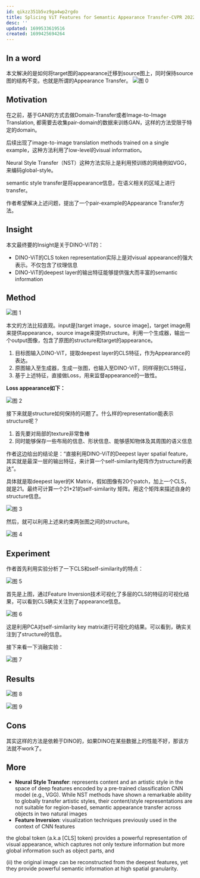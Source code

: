 ```yaml
---
id: qikzz351b5vz9ga4wp2rgdo
title: Splicing ViT Features for Semantic Appearance Transfer-CVPR 2022 Oral
desc: ''
updated: 1699533619516
created: 1699425694264
---
```


## In a word
本文解决的是如何将target图的appearance迁移到source图上，同时保持source图的结构不变。也就是所谓的Appearance Transfer。
![图 0](assets/images/0a2c59ac7e4858d4fcc92d7a58d6ba5a1fb92a2e72728e75f4913fe5e3a14b16.png)  



## Motivation

在之前，基于GAN的方式去做Domain-Transfer或者Image-to-Image Translation, 都需要去收集pair-domain的数据来训练GAN，这样的方法受限于特定的domain。

后续出现了image-to-image translation methods trained on a single example，这种方法利用了low-level的visual information。

Neural Style Transfer（NST）这种方法实际上是利用预训练的网络例如VGG，来编码global-style。

semantic style transfer是将appearance信息，在语义相关的区域上进行transfer。

作者希望解决上述问题，提出了一个pair-example的Appearance Transfer方法。

## Insight

本文最终要的Insight是关于DINO-ViT的：
* DINO-ViT的CLS token representation实际上是对visual appearance的强大表示。不仅包含了纹理信息
* DINO-ViT的deepest layer的输出特征能够提供强大而丰富的semantic information

## Method

![图 1](assets/images/2abc529aedef31d0306078e5459d8dd025947b7a01d5a2d34863ad131779fe18.png)  


本文的方法比较直观。input是[target image，source image]，target image用来提供appearance，source image来提供structure。利用一个生成器，输出一个output图像，包含了原图的structure和target的appearance。

1. 目标图输入DINO-ViT，提取deepest layer的CLS特征，作为Appearance的表达。
2. 原图输入至生成器，生成一张图，也输入至DINO-ViT，同样得到CLS特征，
3. 基于上述特征，直接做Loss，用来监督appearance的一致性。

**Loss appearance如下：**

![图 2](assets/images/3a99ba91d1ce44afb3503ae3c510698c590a4bc061cd923a4bd004703d9cb7b7.png)  


接下来就是structure如何保持的问题了。什么样的representation能表示structure呢？
1. 首先要对局部的texture非常鲁棒
2. 同时能够保存一些布局的信息、形状信息、能够感知物体及其周围的语义信息

作者这边给出的结论是：“直接利用DINO-ViT的Deepest layer spatial feature，其实就是最深一层的输出特征，来计算一个self-similarity矩阵作为structure的表达”。

具体就是取deepest layer的K Matrix，假如图像有20个patch，加上一个CLS，就是21。最终可计算一个21*21的self-similarity 矩阵。用这个矩阵来描述自身的structure信息。

![图 3](assets/images/77d5ed908ea510dce7ea4a40fd07946c9bb482d44b1f2fba7e268b051e0f52d2.png)  

然后，就可以利用上述来约束两张图之间的structure。

![图 4](assets/images/8ec398f6773f5d652a9076e8fdcbffc1b3a3850985ead3594dfbd01f6bb42b31.png)  


## Experiment

作者首先利用实验分析了一下CLS和self-similarity的特点：

![图 5](assets/images/6c30d288283dbb5a1f8208aba9b3d26a748f316184fb696a7a4ffbfa54a504a1.png)  

首先是上图，通过Feature Inversion技术可视化了多层的CLS的特征的可视化结果，可以看到CLS确实关注到了appearance信息。

![图 6](assets/images/ebb23f766a293f65f6347eb01dc45f4247cf1fe1f4ec7f2466a0666ff2634310.png)  

这是利用PCA对self-similarity key matrix进行可视化的结果。可以看到，确实关注到了structure的信息。



接下来看一下消融实验：

![图 7](assets/images/ec90764fa6a21e3e52447831efb298a9b4a739639a7467fdfa5108a71db03006.png)  





## Results

![图 8](assets/images/029212f6028a330de4fe628ad2a5afe36ea813c62685e9ec6c2801d406a4df09.png)  

![图 9](assets/images/bf18c77f81b02ee8ea823bf0822c30510a5ffc6196b3ca30ea38e4a0bdc55467.png)  




## Cons

其实这样的方法是依赖于DINO的，如果DINO在某些数据上的性能不好，那该方法就不work了。




## More

* **Neural Style Transfer**: represents content and an artistic style in the space of deep features encoded by a pre-trained classification CNN model (e.g., VGG). While NST methods have shown a remarkable ability to globally transfer artistic styles, their content/style representations are not suitable for region-based, semantic appearance transfer across objects in two natural images
* **Feature Inversion**: visualization techniques previously used in the context of CNN features


the global token (a.k.a [CLS] token) provides a powerful representation of visual appearance, which captures not only texture information but more global information such as object parts, and 

(ii) the original image can be reconstructed from the deepest features, yet they provide powerful semantic information at high spatial granularity.




